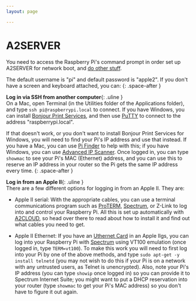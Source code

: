 ```yaml
---
layout: page

---
```


# A2SERVER

You need to access the Raspberry Pi's command prompt in order set up A2SERVER
for network boot, and [do other stuff][A2SERVER commands].

The default username is "pi" and default password is "apple2". If you
don't have a screen and keyboard attached, you can:
{: .space-after }

__Log in via SSH from another computer__{: .uline }  
On a Mac, open Terminal (in the Utilities folder of the Applications folder),
and type `ssh pi@raspberrypi.local` to connect. If you have Windows, you can
install [Bonjour Print Services][], and then use [PuTTY][] to connect to the
address "raspberrypi.local".

If that doesn't work, or you don't want to install Bonjour Print Services
for Windows, you will need to find your Pi's IP address and use that instead.
If you have a Mac, you can use [Pi Finder][] to help with this; if you have
Windows, you can use [Advanced IP Scanner][]. Once logged in, you can type
`showmac` to see your Pi's MAC (Ethernet) address, and you can use this to
reserve an IP address in your router so the Pi gets the same IP address every
time.
{: .space-after }

__Log in from an Apple II__{: .uline }  
There are a few different options for logging in from an Apple II. They are:

* Apple II serial: With the appropriate cables, you can use a terminal
  communications program such as [ProTERM][], [Spectrum][], or Z-Link
  to log into and control your Raspberry Pi. All this is set up
  automatically with [A2CLOUD][], so head over there to read about how
  to install it and find out what cables you need to get.

* Apple II Ethernet: If you have an [Uthernet Card][a2retrosystems] in an Apple IIgs, you
  can log into your Raspberry Pi with [Spectrum][] using VT100 emulation
  (once logged in, type `TERM=vt100`). To make this work you will need to
  first log into your Pi by one of the above methods, and type `sudo apt-get
  -y install telnetd` (you may not wish to do this if your Pi is on a network
  with any untrusted users, as Telnet is unencrypted). Also, note your Pi's
  IP address (you can type `showip` once logged in) so you can provide it to
  Spectrum Internet Suite; you might want to put a DHCP reservation into your
  router (type `showmac` to get your Pi's MAC address) so you don't have to
  figure it out again.

[A2SERVER commands]: a2server_commands.html
[Bonjour Print Services]: http://support.apple.com/kb/dl999
[PuTTY]: http://www.chiark.greenend.org.uk/~sgtatham/putty/
[Pi Finder]: http://ivanx.com/raspberrypi/files/PiFinder.zip
[Advanced IP Scanner]: http://www.advanced-ip-scanner.com/
[ProTERM]: http://lostclassics.apple2.info/downloads/?dl_cat=11
[Spectrum]: http://www.wannop.info/speccie/Site/Speccies_Home_Pages.html
[A2CLOUD]: ../a2cloud/index.html
[a2retrosystems]: http://a2retrosystems.com/
